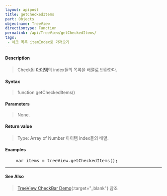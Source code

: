 ```yaml
---
layout: apipost
title: getCheckedItems
part: Objects
objectname: TreeView
directiontype: Function
permalink: /api/TreeView/getCheckedItems/
tags:
 - 체크 목록 itemIndex로 가져오기
---
```



#### Description

> Check된 [아이템](/api/features/Grid%20Item/)의 index들의 목록을 배열로 반환한다.

#### Syntax

> function getCheckedItems()  

#### Parameters

> None.

#### Return value

> Type: Array of Number
> 아이템 index들의 배열.

#### Examples 

<pre class="prettyprint">
    var items = treeView.getCheckedItems();
</pre>

---

#### See Also

> [TreeView CheckBar Demo](http://demo.realgrid.net/Demo/TreeCheckBar){:target="_blank"} 참조    
